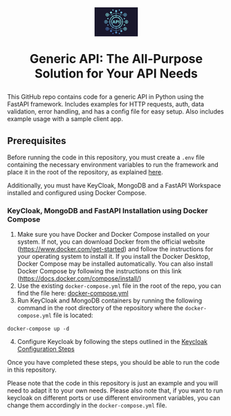 # <div align="center"><img src="docs/img/api-logo.jpg" alt="API Logo" style="width: 20%;"> <p align="center"> Generic API: The All-Purpose Solution for Your API Needs </p></div>

This GitHub repo contains code for a generic API in Python using the FastAPI framework. Includes examples for HTTP requests, auth, data validation, error handling, and has a config file for easy setup. Also includes example usage with a sample client app.

## Prerequisites
Before running the code in this repository, you must create a ```.env``` file containing the necessary environment variables to run the framework and place it in the root of the repository, as explained [here](docs/env_file/env-file-description.md).

Additionally, you must have KeyCloak, MongoDB and a FastAPI Workspace installed and configured using Docker Compose.

### KeyCloak, MongoDB and FastAPI Installation using Docker Compose
1. Make sure you have Docker and Docker Compose installed on your system. If not, you can download Docker from the official website (https://www.docker.com/get-started) and follow the instructions for your operating system to install it. If you install the Docker Desktop, Docker Compose may be installed automatically. You can also install Docker Compose by following the instructions on this link (https://docs.docker.com/compose/install/)
2. Use the existing ```docker-compose.yml``` file in the root of the repo, you can find the file here: [docker-compose.yml](docker-compose.yaml)
3. Run KeyCloak and MongoDB containers by running the following command in the root directory of the repository where the ```docker-compose.yml``` file is located:

```
docker-compose up -d
```

4. Configure Keycloak by following the steps outlined in the [Keycloak Configuration Steps](docs/keycloak-configuration.md)

Once you have completed these steps, you should be able to run the code in this repository. 

Please note that the code in this repository is just an example and you will need to adapt it to your own needs.
Please also note that, if you want to run keycloak on different ports or use different environment variables, you can change them accordingly in the `docker-compose.yml` file.
